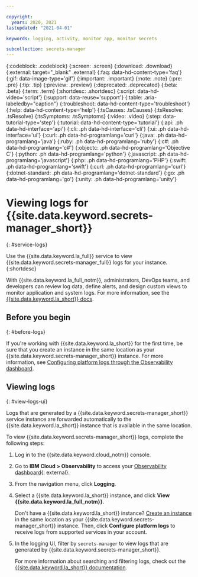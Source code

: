 ```yaml
---

copyright:
  years: 2020, 2021
lastupdated: "2021-04-01"

keywords: logging, activity, monitor app, monitor secrets

subcollection: secrets-manager
---
```


{:codeblock: .codeblock}
{:screen: .screen}
{:download: .download}
{:external: target="_blank" .external}
{:faq: data-hd-content-type='faq'}
{:gif: data-image-type='gif'}
{:important: .important}
{:note: .note}
{:pre: .pre}
{:tip: .tip}
{:preview: .preview}
{:deprecated: .deprecated}
{:beta: .beta}
{:term: .term}
{:shortdesc: .shortdesc}
{:script: data-hd-video='script'}
{:support: data-reuse='support'}
{:table: .aria-labeledby="caption"}
{:troubleshoot: data-hd-content-type='troubleshoot'}
{:help: data-hd-content-type='help'}
{:tsCauses: .tsCauses}
{:tsResolve: .tsResolve}
{:tsSymptoms: .tsSymptoms}
{:video: .video}
{:step: data-tutorial-type='step'}
{:tutorial: data-hd-content-type='tutorial'}
{:api: .ph data-hd-interface='api'}
{:cli: .ph data-hd-interface='cli'}
{:ui: .ph data-hd-interface='ui'}
{:curl: .ph data-hd-programlang='curl'}
{:java: .ph data-hd-programlang='java'}
{:ruby: .ph data-hd-programlang='ruby'}
{:c#: .ph data-hd-programlang='c#'}
{:objectc: .ph data-hd-programlang='Objective C'}
{:python: .ph data-hd-programlang='python'}
{:javascript: .ph data-hd-programlang='javascript'}
{:php: .ph data-hd-programlang='PHP'}
{:swift: .ph data-hd-programlang='swift'}
{:curl: .ph data-hd-programlang='curl'}
{:dotnet-standard: .ph data-hd-programlang='dotnet-standard'}
{:go: .ph data-hd-programlang='go'}
{:unity: .ph data-hd-programlang='unity'}

# Viewing logs for {{site.data.keyword.secrets-manager_short}}
{: #service-logs}

Use the {{site.data.keyword.la_full}} service to view {{site.data.keyword.secrets-manager_full}} logs for your instance.
{:shortdesc}

With {{site.data.keyword.la_full_notm}}, administrators, DevOps teams, and developers can review log data, define alerts, and design custom views to monitor application and system logs. For more information, see the [{{site.data.keyword.la_short}} docs](/docs/Log-Analysis-with-LogDNA?topic=Log-Analysis-with-LogDNA-getting-started).

## Before you begin
{: #before-logs}

If you're working with {{site.data.keyword.la_short}} for the first time, be sure that you create an instance in the same location as your {{site.data.keyword.secrets-manager_short}} instance. For more information, see [Configuring platform logs through the Observability dashboard](/docs/Log-Analysis-with-LogDNA?topic=Log-Analysis-with-LogDNA-config_svc_logs#config_svc_logs_ui).


## Viewing logs
{: #view-logs-ui}

Logs that are generated by a {{site.data.keyword.secrets-manager_short}} service instance are forwarded automatically to the {{site.data.keyword.la_short}} instance that is available in the same location.

To view {{site.data.keyword.secrets-manager_short}} logs, complete the following steps:

1. Log in to the {{site.data.keyword.cloud_notm}} console.
2. Go to **IBM Cloud > Observability** to access your [Observability dashboard](https://{DomainName}/observe){: external}.
3. From the navigation menu, click **Logging**.
4. Select a {{site.data.keyword.la_short}} instance, and click **View {{site.data.keyword.la_full_notm}}**.

   Don't have a {{site.data.keyword.la_short}} instance? [Create an instance](/docs/Log-Analysis-with-LogDNA?topic=Log-Analysis-with-LogDNA-config_svc_logs#config_svc_logs_ui) in the same location as your {{site.data.keyword.secrets-manager_short}} instance. Then, click **Configure platform logs** to receive logs from supported services in your account.
5. In the logging UI, filter by `secrets-manager` to view logs that are generated by {{site.data.keyword.secrets-manager_short}}.

   For more information about searching and filtering logs, check out the [{{site.data.keyword.la_short}} documentation](/docs/Log-Analysis-with-LogDNA?topic=Log-Analysis-with-LogDNA-view_logs).


